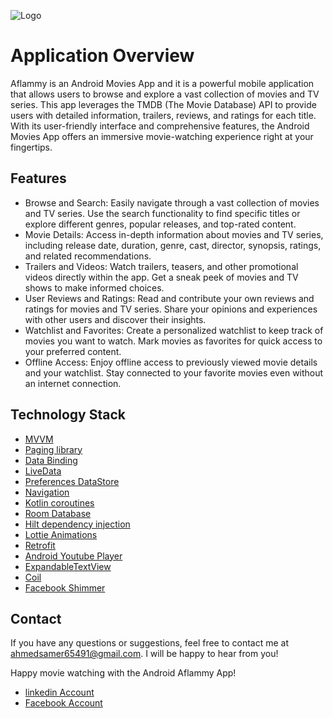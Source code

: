 ![Logo](https://github.com/ahmedsamir65491/AflammyApp/blob/master/app/src/main/res/drawable/aflammy2.png)

# Application Overview
Aflammy is an Android Movies App and it is a powerful mobile application that allows users to browse and explore a vast collection of movies and TV series. This app leverages the TMDB (The Movie Database) API to provide users with detailed information, trailers, reviews, and ratings for each title. With its user-friendly interface and comprehensive features, the Android Movies App offers an immersive movie-watching experience right at your fingertips.

## Features

- Browse and Search: Easily navigate through a vast collection of movies and TV series. Use the search functionality to find specific titles or explore different genres, popular releases, and top-rated content.  
- Movie Details: Access in-depth information about movies and TV series, including release date, duration, genre, cast, director, synopsis, ratings, and related recommendations.
- Trailers and Videos: Watch trailers, teasers, and other promotional videos directly within the app. Get a sneak peek of movies and TV shows to make informed choices.
- User Reviews and Ratings: Read and contribute your own reviews and ratings for movies and TV series. Share your opinions and experiences with other users and discover their insights.
- Watchlist and Favorites: Create a personalized watchlist to keep track of movies you want to watch. Mark movies as favorites for quick access to your preferred content.
- Offline Access: Enjoy offline access to previously viewed movie details and your watchlist. Stay connected to your favorite movies even without an internet connection.

## Technology Stack

 - [MVVM](https://developer.android.com/topic/libraries/architecture/viewmodel)
 - [Paging library](https://developer.android.com/topic/libraries/architecture/paging/v3-overview)
 - [Data Binding](https://developer.android.com/codelabs/android-databinding#0)
 - [LiveData](https://developer.android.com/topic/libraries/architecture/livedata) 
 - [Preferences DataStore](https://developer.android.com/jetpack/androidx/releases/datastore) 
 - [Navigation](https://developer.android.com/jetpack/androidx/releases/navigation) 
 - [Kotlin coroutines](https://developer.android.com/kotlin/coroutines) 
 - [Room Database](https://developer.android.com/jetpack/androidx/releases/room) 
 - [Hilt dependency injection](https://developer.android.com/training/dependency-injection/hilt-android) 
 - [Lottie Animations](https://lottiefiles.com/blog/working-with-lottie/getting-started-with-lottie-animations-in-android-app) 
 - [Retrofit](https://square.github.io/retrofit/) 
 - [Android Youtube Player](https://github.com/PierfrancescoSoffritti/android-youtube-player) 
 - [ExpandableTextView](https://github.com/glailton/ExpandableTextView) 
 - [Coil](https://coil-kt.github.io/coil/) 
 - [Facebook Shimmer](https://github.com/facebook/shimmer-android) 

## Contact
If you have any questions or suggestions, feel free to contact me at ahmedsamer65491@gmail.com. I will be happy to hear from you!

Happy movie watching with the Android Aflammy App!

- [linkedin Account](https://www.linkedin.com/in/devahmedsamir)
- [Facebook Account](https://www.facebook.com/devahmedsamir)


